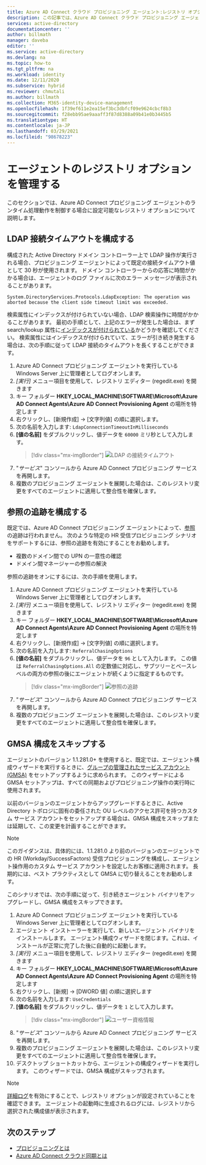 ```yaml
---
title: Azure AD Connect クラウド プロビジョニング エージェント:レジストリ オプションの管理 | Microsoft Docs
description: この記事では、Azure AD Connect クラウド プロビジョニング エージェントのレジストリ オプションの管理方法について説明します。
services: active-directory
documentationcenter: ''
author: billmath
manager: daveba
editor: ''
ms.service: active-directory
ms.devlang: na
ms.topic: how-to
ms.tgt_pltfrm: na
ms.workload: identity
ms.date: 12/11/2020
ms.subservice: hybrid
ms.reviewer: chmutali
ms.author: billmath
ms.collection: M365-identity-device-management
ms.openlocfilehash: 1f39ef611e2ea15ef3bc3dbfcf09e9624cbcf8b3
ms.sourcegitcommit: f28ebb95ae9aaaff3f87d8388a09b41e0b3445b5
ms.translationtype: HT
ms.contentlocale: ja-JP
ms.lasthandoff: 03/29/2021
ms.locfileid: "98678223"
---
```

# <a name="manage-agent-registry-options"></a>エージェントのレジストリ オプションを管理する

このセクションでは、Azure AD Connect プロビジョニング エージェントのランタイム処理動作を制御する場合に設定可能なレジストリ オプションについて説明します。 

## <a name="configure-ldap-connection-timeout"></a>LDAP 接続タイムアウトを構成する
構成された Active Directory ドメイン コントローラー上で LDAP 操作が実行される場合、プロビジョニング エージェントによって既定の接続タイムアウト値として 30 秒が使用されます。 ドメイン コントローラーからの応答に時間がかかる場合は、エージェントのログ ファイルに次のエラー メッセージが表示されることがあります。 

`
System.DirectoryServices.Protocols.LdapException: The operation was aborted because the client side timeout limit was exceeded.
`

検索属性にインデックスが付けられていない場合、LDAP 検索操作に時間がかかることがあります。 最初の手順として、上記のエラーが発生した場合は、まず search/lookup 属性に[インデックスが付けられている](/windows/win32/ad/indexed-attributes)かどうかを確認してください。 検索属性にはインデックスが付けられていて、エラーが引き続き発生する場合は、次の手順に従って LDAP 接続のタイムアウトを長くすることができます。 

1. Azure AD Connect プロビジョニング エージェントを実行している Windows Server 上に管理者としてログオンします。
1. *[実行]* メニュー項目を使用して、レジストリ エディター (regedit.exe) を開きます 
1. キー フォルダー **HKEY_LOCAL_MACHINE\SOFTWARE\Microsoft\Azure AD Connect Agents\Azure AD Connect Provisioning Agent** の場所を特定します
1. 右クリックし、[新規作成] -> [文字列値] の順に選択します。
1. 次の名前を入力します: `LdapConnectionTimeoutInMilliseconds`
1. **[値の名前]** をダブルクリックし、値データを `60000` ミリ秒として入力します。
    > [!div class="mx-imgBorder"]
    > ![LDAP の接続タイムアウト](media/how-to-manage-registry-options/ldap-connection-timeout.png)
1. "*サービス*" コンソールから Azure AD Connect プロビジョニング サービスを再開します。
1. 複数のプロビジョニング エージェントを展開した場合は、このレジストリ変更をすべてのエージェントに適用して整合性を確保します。 

## <a name="configure-referral-chasing"></a>参照の追跡を構成する
既定では、Azure AD Connect プロビジョニング エージェントによって、[参照](/windows/win32/ad/referrals)の追跡は行われません。 次のような特定の HR 受信プロビジョニング シナリオをサポートするには、参照の追跡を有効にすることをお勧めします。 
* 複数のドメイン間での UPN の一意性の確認
* ドメイン間マネージャーの参照の解決

参照の追跡をオンにするには、次の手順を使用します。

1. Azure AD Connect プロビジョニング エージェントを実行している Windows Server 上に管理者としてログオンします。
1. *[実行]* メニュー項目を使用して、レジストリ エディター (regedit.exe) を開きます 
1. キー フォルダー **HKEY_LOCAL_MACHINE\SOFTWARE\Microsoft\Azure AD Connect Agents\Azure AD Connect Provisioning Agent** の場所を特定します
1. 右クリックし、[新規作成] -> [文字列値] の順に選択します。
1. 次の名前を入力します: `ReferralChasingOptions`
1. **[値の名前]** をダブルクリックし、値データを `96` として入力します。 この値は `ReferralChasingOptions.All` の定数値に対応し、サブツリーとベースレベルの両方の参照の後にエージェントが続くように指定するものです。 
    > [!div class="mx-imgBorder"]
    > ![参照の追跡](media/how-to-manage-registry-options/referral-chasing.png)
1. "*サービス*" コンソールから Azure AD Connect プロビジョニング サービスを再開します。
1. 複数のプロビジョニング エージェントを展開した場合は、このレジストリ変更をすべてのエージェントに適用して整合性を確保します。

## <a name="skip-gmsa-configuration"></a>GMSA 構成をスキップする
エージェントのバージョン 1.1.281.0+ を使用すると、既定では、エージェント構成ウィザードを実行するときに、[グループの管理されたサービス アカウント (GMSA)](/windows-server/security/group-managed-service-accounts/group-managed-service-accounts-overview) をセットアップするように求められます。 このウィザードによる GMSA セットアップは、すべての同期およびプロビジョニング操作の実行時に使用されます。 

以前のバージョンのエージェントからアップグレードするときに、Active Directory トポロジに固有の委任された OU レベルのアクセス許可を持つカスタム サービス アカウントをセットアップする場合は、GMSA 構成をスキップまたは延期して、この変更を計画することができます。 

> [!NOTE]
> このガイダンスは、具体的には、1.1.281.0 より前のバージョンのエージェントでの HR (Workday/SuccessFactors) 受信プロビジョニングを構成し、エージェント操作用のカスタム サービス アカウントを設定したお客様に適用されます。 長期的には、ベスト プラクティスとして GMSA に切り替えることをお勧めします。  

このシナリオでは、次の手順に従って、引き続きエージェント バイナリをアップグレードし、GMSA 構成をスキップできます。 

1. Azure AD Connect プロビジョニング エージェントを実行している Windows Server 上に管理者としてログオンします。
1. エージェント インストーラーを実行して、新しいエージェント バイナリをインストールします。 エージェント構成ウィザードを閉じます。これは、インストールが正常に完了した後に自動的に起動します。 
1. *[実行]* メニュー項目を使用して、レジストリ エディター (regedit.exe) を開きます 
1. キー フォルダー **HKEY_LOCAL_MACHINE\SOFTWARE\Microsoft\Azure AD Connect Agents\Azure AD Connect Provisioning Agent** の場所を特定します
1. 右クリックし、[新規] -> [DWORD 値] の順に選択します
1. 次の名前を入力します: `UseCredentials`
1. **[値の名前]** をダブルクリックし、値データを `1` として入力します。  
    > [!div class="mx-imgBorder"]
    > ![ユーザー資格情報](media/how-to-manage-registry-options/use-credentials.png)
1. "*サービス*" コンソールから Azure AD Connect プロビジョニング サービスを再開します。
1. 複数のプロビジョニング エージェントを展開した場合は、このレジストリ変更をすべてのエージェントに適用して整合性を確保します。
1. デスクトップ ショートカットから、エージェントの構成ウィザードを実行します。 このウィザードでは、GMSA 構成がスキップされます。 


> [!NOTE]
> [詳細ログ](how-to-troubleshoot.md#log-files)を有効にすることで、レジストリ オプションが設定されていることを確認できます。 エージェントの起動時に生成されるログには、レジストリから選択された構成値が表示されます。 

## <a name="next-steps"></a>次のステップ 

- [プロビジョニングとは](what-is-provisioning.md)
- [Azure AD Connect クラウド同期とは](what-is-cloud-sync.md)

